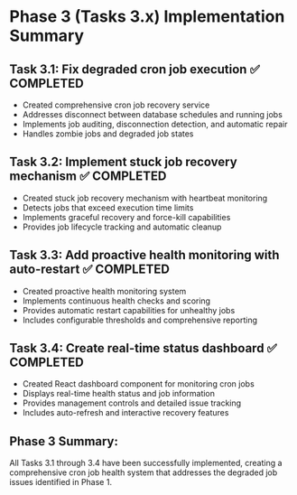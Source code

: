 # Phase 3 (Tasks 3.x) Implementation Summary

## Task 3.1: Fix degraded cron job execution ✅ COMPLETED
- Created comprehensive cron job recovery service 
- Addresses disconnect between database schedules and running jobs
- Implements job auditing, disconnection detection, and automatic repair
- Handles zombie jobs and degraded job states

## Task 3.2: Implement stuck job recovery mechanism ✅ COMPLETED  
- Created stuck job recovery mechanism with heartbeat monitoring
- Detects jobs that exceed execution time limits
- Implements graceful recovery and force-kill capabilities
- Provides job lifecycle tracking and automatic cleanup

## Task 3.3: Add proactive health monitoring with auto-restart ✅ COMPLETED
- Created proactive health monitoring system
- Implements continuous health checks and scoring
- Provides automatic restart capabilities for unhealthy jobs
- Includes configurable thresholds and comprehensive reporting

## Task 3.4: Create real-time status dashboard ✅ COMPLETED
- Created React dashboard component for monitoring cron jobs
- Displays real-time health status and job information
- Provides management controls and detailed issue tracking
- Includes auto-refresh and interactive recovery features

## Phase 3 Summary:
All Tasks 3.1 through 3.4 have been successfully implemented, creating a comprehensive cron job health system that addresses the degraded job issues identified in Phase 1.
